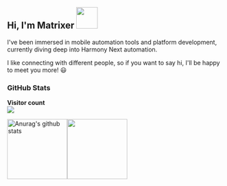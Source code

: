 <h2> Hi, I'm Matrixer <img src="https://media.giphy.com/media/mGcNjsfWAjY5AEZNw6/giphy.gif" width="50"></h2>

I've been immersed in mobile automation tools and platform development, currently diving deep into Harmony Next automation.

I like connecting with different people, so if you want to say hi, I'll be happy to meet you more! 😃

<!--
**codematrixer/codematrixer** is a ✨ _special_ ✨ repository because its `README.md` (this file) appears on your GitHub profile.

Here are some ideas to get you started:

- 🔭 I’m currently working on ...
- 🌱 I’m currently learning ...
- 👯 I’m looking to collaborate on ...
- 🤔 I’m looking for help with ...
- 💬 Ask me about ...
- 📫 How to reach me: ...
- 😄 Pronouns: ...
- ⚡ Fun fact: ...
-->

<!-- ```javascript
const Matrixer = {
    pronouns: "He" | "Him",
    code: ["Python", "Java"],
    connectMe: "tobetheender@gmail.com",
    askMeAbout: ["android dev", "harmony dev", "tech", "app dev", "test dev"],
    technologies: {
       mobileApp: ["Android App", "Harmony App"],
       testDev: ["Automated test", "harmony", "xctest", "uiautomator", "app perf", "rtc test"],
       misc: ["scrcpy", "ffmpeg"]
    },
    funFact: "There are two ways to write error-free programs; only the third one works"
};
``` -->

### GitHub Stats

<p align="left"> 
  <strong>Visitor count</strong><br>
  <img src="https://profile-counter.glitch.me/codematrixer/count.svg" />
</p>

<div>
<img align="center" height="140px" style="float: left" src="https://github-readme-stats-xcanwin.vercel.app/api?username=codematrixer&show_icons=true&theme=algolia&hide=contribs,prs" alt="Anurag's github stats" /> 
<img align="center" height="140px" style="float: left" src="https://github-readme-stats-xcanwin.vercel.app/api/top-langs/?username=codematrixer&layout=compact&theme=algolia" />
<div style="clear: both"></div>
</div>

<!--
[![Matrixer's github stats](https://github-readme-stats.vercel.app/api?username=codematrixer&show_icons=true&theme=merko&hide=["contribs","issues"])](https://github.com/codematrixer)

[![Top Languages](https://github-readme-stats.vercel.app/api/top-langs/?username=codematrixer&layout=compact&langs_count=6&hide=assembly&theme=dark)](https://github.com/codematrixer)
-->
